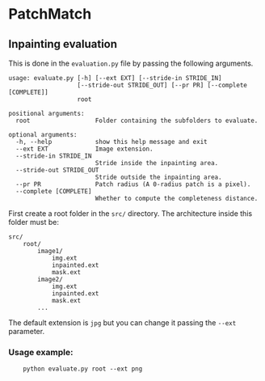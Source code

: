 # PatchMatch

## Inpainting evaluation

This is done in the `evaluation.py` file by passing the following arguments.
```
usage: evaluate.py [-h] [--ext EXT] [--stride-in STRIDE_IN]
                   [--stride-out STRIDE_OUT] [--pr PR] [--complete [COMPLETE]]
                   root

positional arguments:
  root                  Folder containing the subfolders to evaluate.

optional arguments:
  -h, --help            show this help message and exit
  --ext EXT             Image extension.
  --stride-in STRIDE_IN
                        Stride inside the inpainting area.
  --stride-out STRIDE_OUT
                        Stride outside the inpainting area.
  --pr PR               Patch radius (A 0-radius patch is a pixel).
  --complete [COMPLETE]
                        Whether to compute the completeness distance.
```

First create a root folder in the `src/` directory. The architecture
inside this folder must be:
```
src/
    root/
        image1/
            img.ext
            inpainted.ext
            mask.ext
        image2/
            img.ext
            inpainted.ext
            mask.ext
        ...
```
The default extension is `jpg` but you can change it passing the `--ext`
parameter.

### Usage example:
```
    python evaluate.py root --ext png
```

